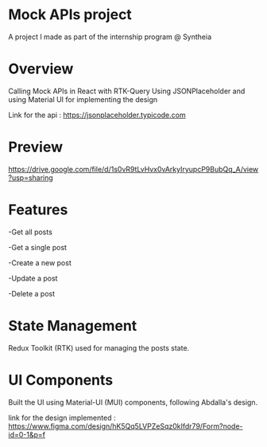 <h1>Mock APIs project</h1>

A project I made as part of the internship program @ Syntheia

<h1>Overview</h1>

Calling Mock APIs in React with RTK-Query Using JSONPlaceholder and using Material UI for implementing the design

Link for the api : https://jsonplaceholder.typicode.com

<h1> Preview </h1>

https://drive.google.com/file/d/1s0vR9tLvHvx0vArkyIryupcP9BubQq_A/view?usp=sharing

<h1>Features</h1>
 
-Get all posts

-Get a single post

-Create a new post

-Update a post

-Delete a post

<h1>State Management</h1>
Redux Toolkit (RTK) used for managing the posts state.

<h1>UI Components</h1>
Built the UI using Material-UI (MUI) components, following Abdalla's design.

link for the design implemented : https://www.figma.com/design/hK5Qq5LVPZeSqz0kIfdr79/Form?node-id=0-1&p=f
